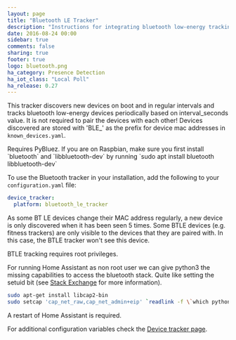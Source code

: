 ```yaml
---
layout: page
title: "Bluetooth LE Tracker"
description: "Instructions for integrating bluetooth low-energy tracking within Home Assistant."
date: 2016-08-24 00:00
sidebar: true
comments: false
sharing: true
footer: true
logo: bluetooth.png
ha_category: Presence Detection
ha_iot_class: "Local Poll"
ha_release: 0.27
---
```


This tracker discovers new devices on boot and in regular intervals and tracks bluetooth low-energy devices periodically based on interval_seconds value. It is not required to pair the devices with each other! 
Devices discovered are stored with 'BLE_' as the prefix for device mac addresses in `known_devices.yaml`.

<p class='note'>
Requires PyBluez. If you are on Raspbian, make sure you first install `bluetooth` and `libbluetooth-dev` by running `sudo apt install bluetooth libbluetooth-dev`
</p>

To use the Bluetooth tracker in your installation, add the following to your `configuration.yaml` file:

```yaml
device_tracker:
  platform: bluetooth_le_tracker
```

As some BT LE devices change their MAC address regularly, a new device is only discovered when it has been seen 5 times.
Some BTLE devices (e.g. fitness trackers) are only visible to the devices that they are paired with. In this case, the BTLE tracker won't see this device.

BTLE tracking requires root privileges.

For running Home Assistant as non root user we can give python3 the missing capabilities to access the bluetooth stack. Quite like setting the setuid bit (see [Stack Exchange](http://unix.stackexchange.com/questions/96106/bluetooth-le-scan-as-non-root) for more information).

```bash
sudo apt-get install libcap2-bin
sudo setcap 'cap_net_raw,cap_net_admin+eip' `readlink -f \`which python3\``
```

A restart of Home Assistant is required.

For additional configuration variables check the [Device tracker page](/components/device_tracker/).
